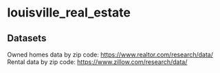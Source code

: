 # louisville_real_estate

## Datasets
Owned homes data by zip code: https://www.realtor.com/research/data/
Rental data by zip code: https://www.zillow.com/research/data/

